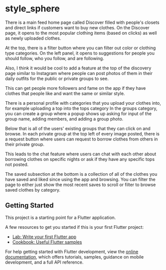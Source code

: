 # style_sphere

There is a main feed home page called Discover filled with people's closets and direct links if customers want to buy new clothes. On the Discover page, it opens to the most popular clothing items (based on clicks) as well as newly uploaded clothes. 

At the top, there is a filter button where you can filter out color or clothing type categories. On the left panel, it opens to suggestions for people you should follow, who you follow, and are following.

Also, I think it would be cool to add a feature at the top of the discovery page similar to Instagram where people can post photos of them in their daily outfits for the public or private groups to see. 

This can get people more followers and fame on the app if they have clothes that people like and want the same or similar style.

There is a personal profile with categories that you upload your clothes into, for example uploading a top into the tops category
In the groups category, you can create a group where a popup shows up asking for input of the group name, adding members, and adding a group photo. 

Below that is all of the users' existing groups that they can click on and browse. In each private group at the top left of every image posted, there is a request button where users can request to borrow clothes from others in their private group.

This leads to the chat feature where users can chat with each other about borrowing clothes on specific nights or ask if they have any specific tops not posted. 

The saved subsection at the bottom is a collection of all of the clothes you have saved and liked since using the app and browsing. You can filter the page to either just show the most recent saves to scroll or filter to browse saved clothes by category.

## Getting Started

This project is a starting point for a Flutter application.

A few resources to get you started if this is your first Flutter project:

- [Lab: Write your first Flutter app](https://docs.flutter.dev/get-started/codelab)
- [Cookbook: Useful Flutter samples](https://docs.flutter.dev/cookbook)

For help getting started with Flutter development, view the
[online documentation](https://docs.flutter.dev/), which offers tutorials,
samples, guidance on mobile development, and a full API reference.
